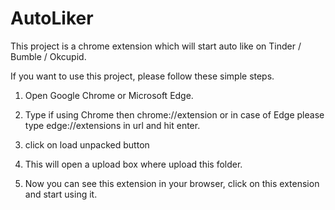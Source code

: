 # AutoLiker
This project is a chrome extension which will start auto like on Tinder / Bumble / Okcupid.

If you want to use this project, please follow these simple steps.

1) Open Google Chrome or Microsoft Edge.

2) Type if using Chrome then chrome://extension or in case of Edge please type edge://extensions in url and hit enter.

3) click on load unpacked button

4) This will open a upload box where upload this folder.

5) Now you can see this extension in your browser, click on this extension and start using it.